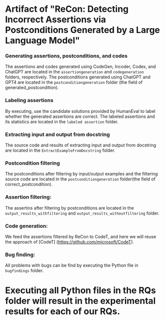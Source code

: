 # Artifact of "ReCon: Detecting Incorrect Assertions via Postconditions Generated by a Large Language Model"



### Generating assertions, postconditions, and codes
The assertions and codes generated using CodeGen, Incoder, Codex, and ChatGPT are located in the ``assertiongeneration`` and ``codegeneration`` folders, respectively. The postconditions generated using ChatGPT and GPT4 are located in the ``postconditiongeneration`` folder (the field of generated_postcondition).

### Labeling assertions
By executing, use the candidate solutions provided by HumanEval to label whether the generated assertions are correct. The labeled assertions and its statistics are located in the ``labeled assertion`` folder.

### Extracting input and output from docstring

The source code and results of extracting input and output from docstring are located in the ``ExtractExampleFromDocstring`` folder.

### Postcondition filtering
The postconditions after filtering by input/output examples and the filtering source code are located in the ``postconditiongeneration`` folder(the field of correct_postcondition).

### Assertion filtering:
The assertins after filtering by postconditions are located in the ``output_results_withfiltering`` and ``output_results_withoutfiltering`` folder.

### Code generation:
We feed the assertions filtered by ReCon to CodeT, and here we will reuse the approach of [CodeT] (https://github.com/microsoft/CodeT).

### Bug finding:
All problems with bugs can be find by executing the Python file in ``bugfindings`` folder.

# Executing all Python files in the RQs folder will result in the experimental results for each of our RQs.





